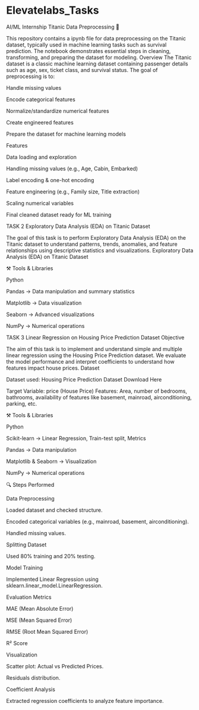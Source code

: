 # Elevatelabs_Tasks
AI/ML Internship
Titanic Data Preprocessing 🚢

This repository contains a ipynb file for data preprocessing on the Titanic dataset, typically used in machine learning tasks such as survival prediction. The notebook demonstrates essential steps in cleaning, transforming, and preparing the dataset for modeling.
Overview
The Titanic dataset is a classic machine learning dataset containing passenger details such as age, sex, ticket class, and survival status. The goal of preprocessing is to:

Handle missing values

Encode categorical features

Normalize/standardize numerical features

Create engineered features

Prepare the dataset for machine learning models

Features

Data loading and exploration

Handling missing values (e.g., Age, Cabin, Embarked)

Label encoding & one-hot encoding

Feature engineering (e.g., Family size, Title extraction)

Scaling numerical variables

Final cleaned dataset ready for ML training

TASK 2
Exploratory Data Analysis (EDA) on Titanic Dataset

The goal of this task is to perform Exploratory Data Analysis (EDA) on the Titanic dataset to understand patterns, trends, anomalies, and feature relationships using descriptive statistics and visualizations.
Exploratory Data Analysis (EDA) on Titanic Dataset

⚒️ Tools & Libraries

Python

Pandas → Data manipulation and summary statistics

Matplotlib → Data visualization

Seaborn → Advanced visualizations

NumPy → Numerical operations

TASK 3
Linear Regression on Housing Price Prediction Dataset
Objective

The aim of this task is to implement and understand simple and multiple linear regression using the Housing Price Prediction dataset. We evaluate the model performance and interpret coefficients to understand how features impact house prices.
Dataset

Dataset used: Housing Price Prediction Dataset
Download Here

Target Variable: price (House Price)
Features: Area, number of bedrooms, bathrooms, availability of features like basement, mainroad, airconditioning, parking, etc.

⚒️ Tools & Libraries

Python

Scikit-learn → Linear Regression, Train-test split, Metrics

Pandas → Data manipulation

Matplotlib & Seaborn → Visualization

NumPy → Numerical operations

🔍 Steps Performed

Data Preprocessing

Loaded dataset and checked structure.

Encoded categorical variables (e.g., mainroad, basement, airconditioning).

Handled missing values.

Splitting Dataset

Used 80% training and 20% testing.

Model Training

Implemented Linear Regression using sklearn.linear_model.LinearRegression.

Evaluation Metrics

MAE (Mean Absolute Error)

MSE (Mean Squared Error)

RMSE (Root Mean Squared Error)

R² Score

Visualization

Scatter plot: Actual vs Predicted Prices.

Residuals distribution.

Coefficient Analysis

Extracted regression coefficients to analyze feature importance.


